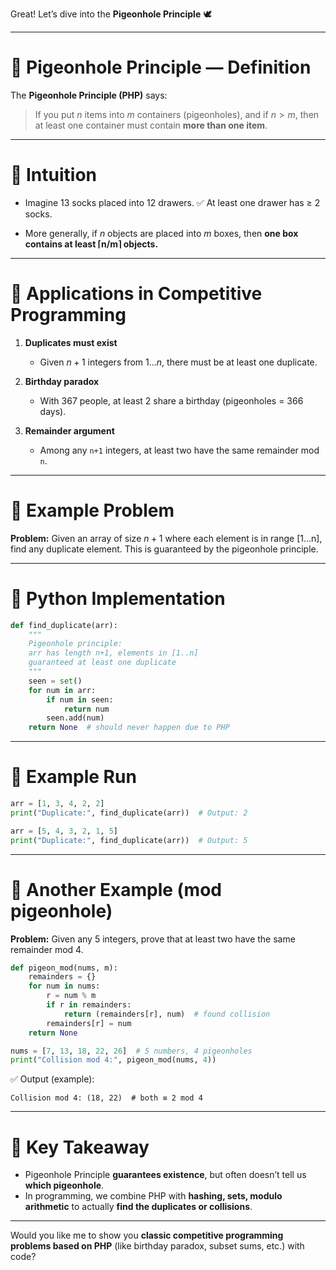 Great! Let’s dive into the **Pigeonhole Principle** 🕊️

---

# 🔹 Pigeonhole Principle — Definition

The **Pigeonhole Principle (PHP)** says:

> If you put $n$ items into $m$ containers (pigeonholes), and if $n > m$, then at least one container must contain **more than one item**.

---

# 🔹 Intuition

* Imagine $13$ socks placed into $12$ drawers.
  ✅ At least one drawer has ≥ 2 socks.

* More generally, if $n$ objects are placed into $m$ boxes,
  then **one box contains at least ⌈n/m⌉ objects.**

---

# 🔹 Applications in Competitive Programming

1. **Duplicates must exist**

   * Given $n+1$ integers from $1 \dots n$, there must be at least one duplicate.
2. **Birthday paradox**

   * With 367 people, at least 2 share a birthday (pigeonholes = 366 days).
3. **Remainder argument**

   * Among any `n+1` integers, at least two have the same remainder mod `n`.

---

# 🔹 Example Problem

**Problem:** Given an array of size $n+1$ where each element is in range \[1…n], find any duplicate element.
This is guaranteed by the pigeonhole principle.

---

# 🔹 Python Implementation

```python
def find_duplicate(arr):
    """
    Pigeonhole principle: 
    arr has length n+1, elements in [1..n]
    guaranteed at least one duplicate
    """
    seen = set()
    for num in arr:
        if num in seen:
            return num
        seen.add(num)
    return None  # should never happen due to PHP
```

---

# 🔹 Example Run

```python
arr = [1, 3, 4, 2, 2]
print("Duplicate:", find_duplicate(arr))  # Output: 2

arr = [5, 4, 3, 2, 1, 5]
print("Duplicate:", find_duplicate(arr))  # Output: 5
```

---

# 🔹 Another Example (mod pigeonhole)

**Problem:** Given any 5 integers, prove that at least two have the same remainder mod 4.

```python
def pigeon_mod(nums, m):
    remainders = {}
    for num in nums:
        r = num % m
        if r in remainders:
            return (remainders[r], num)  # found collision
        remainders[r] = num
    return None

nums = [7, 13, 18, 22, 26]  # 5 numbers, 4 pigeonholes
print("Collision mod 4:", pigeon_mod(nums, 4))
```

✅ Output (example):

```
Collision mod 4: (18, 22)  # both ≡ 2 mod 4
```

---

# 🔹 Key Takeaway

* Pigeonhole Principle **guarantees existence**, but often doesn’t tell us **which pigeonhole**.
* In programming, we combine PHP with **hashing, sets, modulo arithmetic** to actually **find the duplicates or collisions**.

---

Would you like me to show you **classic competitive programming problems based on PHP** (like birthday paradox, subset sums, etc.) with code?
